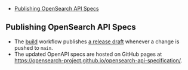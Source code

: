 - [Publishing OpenSearch API Specs](#publishing-opensearch-api-specs)

## Publishing OpenSearch API Specs

* The [build](.github/workflows/build.yml) workflow publishes [a release draft](https://github.com/opensearch-project/opensearch-api-specification/releases) whenever a change is pushed to `main`.
* The updated OpenAPI specs are hosted on GitHub pages at https://opensearch-project.github.io/opensearch-api-specification/.